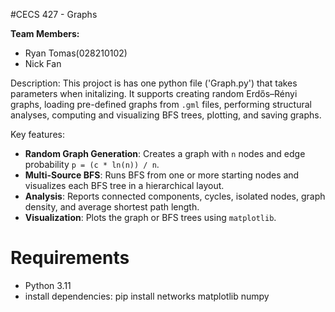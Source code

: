 #CECS 427 - Graphs

**Team Members:**
- Ryan Tomas(028210102)
- Nick Fan

Description:
This projoct is has one python file ('Graph.py') that takes parameters when initalizing.
It supports creating random Erdős–Rényi graphs, loading pre-defined graphs from `.gml` files, performing structural analyses, computing and visualizing BFS trees, plotting, and saving graphs.  

Key features:
- **Random Graph Generation**: Creates a graph with `n` nodes and edge probability `p = (c * ln(n)) / n`.  
- **Multi-Source BFS**: Runs BFS from one or more starting nodes and visualizes each BFS tree in a hierarchical layout.  
- **Analysis**: Reports connected components, cycles, isolated nodes, graph density, and average shortest path length.  
- **Visualization**: Plots the graph or BFS trees using `matplotlib`.  

# Requirements
- Python 3.11
- install dependencies:
    pip install networks matplotlib numpy